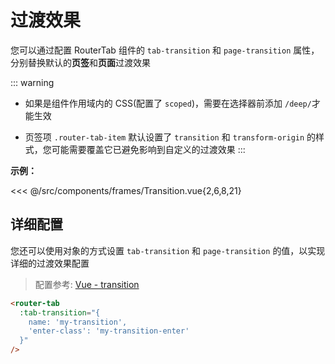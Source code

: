 # 过渡效果

您可以通过配置 RouterTab 组件的 `tab-transition` 和 `page-transition` 属性，分别替换默认的**页签**和**页面**过渡效果

::: warning

- 如果是组件作用域内的 CSS(配置了 `scoped`)，需要在选择器前添加 `/deep/`才能生效

- 页签项 `.router-tab-item` 默认设置了 `transition` 和 `transform-origin` 的样式，您可能需要覆盖它已避免影响到自定义的过渡效果
  :::

<doc-links api="#tab-transition" demo="/transition/"></doc-links>

**示例：**

<<< @/src/components/frames/Transition.vue{2,6,8,21}

## 详细配置

您还可以使用对象的方式设置 `tab-transition` 和 `page-transition` 的值，以实现详细的过渡效果配置

> 配置参考: [Vue - transition](https://cn.vuejs.org/v2/api/#transition)

```html
<router-tab
  :tab-transition="{
    name: 'my-transition',
    'enter-class': 'my-transition-enter'
  }"
/>
```
